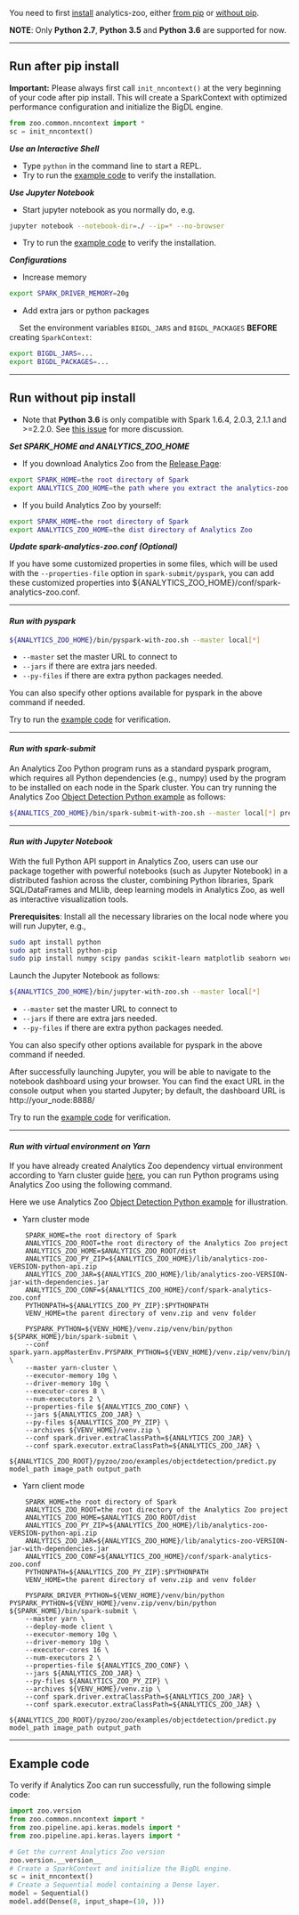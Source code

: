 You need to first [install](install.md) analytics-zoo, either [from pip](install/#install-from-pip) or [without pip](install/#install-without-pip).

**NOTE**: Only __Python 2.7__, __Python 3.5__ and __Python 3.6__ are supported for now.

---
## **Run after pip install**

**Important:** Please always first call `init_nncontext()` at the very beginning of your code after pip install. This will create a SparkContext with optimized performance configuration and initialize the BigDL engine.
```python
from zoo.common.nncontext import *
sc = init_nncontext()
```

***Use an Interactive Shell***

* Type `python` in the command line to start a REPL.
* Try to run the [example code](#example-code) to verify the installation.


***Use Jupyter Notebook***

* Start jupyter notebook as you normally do, e.g.

```bash
jupyter notebook --notebook-dir=./ --ip=* --no-browser
```

* Try to run the [example code](#example-code) to verify the installation.


***Configurations***

* Increase memory

```bash
export SPARK_DRIVER_MEMORY=20g
```

* Add extra jars or python packages

 &emsp; Set the environment variables `BIGDL_JARS` and `BIGDL_PACKAGES` __BEFORE__ creating `SparkContext`:
```bash
export BIGDL_JARS=...
export BIGDL_PACKAGES=...
```

---
## **Run without pip install**
- Note that __Python 3.6__ is only compatible with Spark 1.6.4, 2.0.3, 2.1.1 and >=2.2.0. See [this issue](https://issues.apache.org/jira/browse/SPARK-19019) for more discussion.

***Set SPARK_HOME and ANALYTICS_ZOO_HOME***

* If you download Analytics Zoo from the [Release Page](../release-download.md):
```bash
export SPARK_HOME=the root directory of Spark
export ANALYTICS_ZOO_HOME=the path where you extract the analytics-zoo package
```

* If you build Analytics Zoo by yourself:
```bash
export SPARK_HOME=the root directory of Spark
export ANALYTICS_ZOO_HOME=the dist directory of Analytics Zoo
```

***Update spark-analytics-zoo.conf (Optional)***

If you have some customized properties in some files, which will be used with the `--properties-file` option
in `spark-submit/pyspark`, you can add these customized properties into ${ANALYTICS_ZOO_HOME}/conf/spark-analytics-zoo.conf.

---
#### ***Run with pyspark***
```bash
${ANALYTICS_ZOO_HOME}/bin/pyspark-with-zoo.sh --master local[*]
```
* `--master` set the master URL to connect to
* `--jars` if there are extra jars needed.
* `--py-files` if there are extra python packages needed.

You can also specify other options available for pyspark in the above command if needed.

Try to run the [example code](#example-code) for verification.

---
#### ***Run with spark-submit***
An Analytics Zoo Python program runs as a standard pyspark program, which requires all Python dependencies
(e.g., numpy) used by the program to be installed on each node in the Spark cluster. You can try
running the Analytics Zoo [Object Detection Python example](https://github.com/intel-analytics/analytics-zoo/tree/master/pyzoo/zoo/examples/objectdetection)
as follows:

```bash
${ANALTICS_ZOO_HOME}/bin/spark-submit-with-zoo.sh --master local[*] predict.py model_path image_path output_path
```

---
#### ***Run with Jupyter Notebook***

With the full Python API support in Analytics Zoo, users can use our package together with powerful notebooks
(such as Jupyter Notebook) in a distributed fashion across the cluster, combining Python libraries,
Spark SQL/DataFrames and MLlib, deep learning models in Analytics Zoo, as well as interactive
visualization tools.

__Prerequisites__: Install all the necessary libraries on the local node where you will run Jupyter, e.g., 

```bash
sudo apt install python
sudo apt install python-pip
sudo pip install numpy scipy pandas scikit-learn matplotlib seaborn wordcloud
```

Launch the Jupyter Notebook as follows:
```bash
${ANALYTICS_ZOO_HOME}/bin/jupyter-with-zoo.sh --master local[*]
```
* `--master` set the master URL to connect to
* `--jars` if there are extra jars needed.
* `--py-files` if there are extra python packages needed.

You can also specify other options available for pyspark in the above command if needed.

After successfully launching Jupyter, you will be able to navigate to the notebook dashboard using
your browser. You can find the exact URL in the console output when you started Jupyter; by default,
the dashboard URL is http://your_node:8888/

Try to run the [example code](#example-code) for verification.

---
#### ***Run with virtual environment on Yarn***

If you have already created Analytics Zoo dependency virtual environment according to Yarn cluster guide [here](install/#for-yarn-cluster),
you can run Python programs using Analytics Zoo using the following command.

Here we use Analytics Zoo [Object Detection Python example](https://github.com/intel-analytics/analytics-zoo/tree/master/pyzoo/zoo/examples/objectdetection) for illustration.

* Yarn cluster mode
```
    SPARK_HOME=the root directory of Spark
    ANALYTICS_ZOO_ROOT=the root directory of the Analytics Zoo project
    ANALYTICS_ZOO_HOME=$ANALYTICS_ZOO_ROOT/dist
    ANALYTICS_ZOO_PY_ZIP=${ANALYTICS_ZOO_HOME}/lib/analytics-zoo-VERSION-python-api.zip
    ANALYTICS_ZOO_JAR=${ANALYTICS_ZOO_HOME}/lib/analytics-zoo-VERSION-jar-with-dependencies.jar
    ANALYTICS_ZOO_CONF=${ANALYTICS_ZOO_HOME}/conf/spark-analytics-zoo.conf
    PYTHONPATH=${ANALYTICS_ZOO_PY_ZIP}:$PYTHONPATH
    VENV_HOME=the parent directory of venv.zip and venv folder
    
    PYSPARK_PYTHON=${VENV_HOME}/venv.zip/venv/bin/python ${SPARK_HOME}/bin/spark-submit \
    --conf spark.yarn.appMasterEnv.PYSPARK_PYTHON=${VENV_HOME}/venv.zip/venv/bin/python \
    --master yarn-cluster \
    --executor-memory 10g \
    --driver-memory 10g \
    --executor-cores 8 \
    --num-executors 2 \
    --properties-file ${ANALYTICS_ZOO_CONF} \
    --jars ${ANALYTICS_ZOO_JAR} \
    --py-files ${ANALYTICS_ZOO_PY_ZIP} \
    --archives ${VENV_HOME}/venv.zip \
    --conf spark.driver.extraClassPath=${ANALYTICS_ZOO_JAR} \
    --conf spark.executor.extraClassPath=${ANALYTICS_ZOO_JAR} \
    ${ANALYTICS_ZOO_ROOT}/pyzoo/zoo/examples/objectdetection/predict.py model_path image_path output_path
```

* Yarn client mode
```
    SPARK_HOME=the root directory of Spark
    ANALYTICS_ZOO_ROOT=the root directory of the Analytics Zoo project
    ANALYTICS_ZOO_HOME=$ANALYTICS_ZOO_ROOT/dist
    ANALYTICS_ZOO_PY_ZIP=${ANALYTICS_ZOO_HOME}/lib/analytics-zoo-VERSION-python-api.zip
    ANALYTICS_ZOO_JAR=${ANALYTICS_ZOO_HOME}/lib/analytics-zoo-VERSION-jar-with-dependencies.jar
    ANALYTICS_ZOO_CONF=${ANALYTICS_ZOO_HOME}/conf/spark-analytics-zoo.conf
    PYTHONPATH=${ANALYTICS_ZOO_PY_ZIP}:$PYTHONPATH
    VENV_HOME=the parent directory of venv.zip and venv folder
    
    PYSPARK_DRIVER_PYTHON=${VENV_HOME}/venv/bin/python PYSPARK_PYTHON=${VENV_HOME}/venv.zip/venv/bin/python ${SPARK_HOME}/bin/spark-submit \
    --master yarn \
    --deploy-mode client \
    --executor-memory 10g \
    --driver-memory 10g \
    --executor-cores 16 \
    --num-executors 2 \
    --properties-file ${ANALYTICS_ZOO_CONF} \
    --jars ${ANALYTICS_ZOO_JAR} \
    --py-files ${ANALYTICS_ZOO_PY_ZIP} \
    --archives ${VENV_HOME}/venv.zip \
    --conf spark.driver.extraClassPath=${ANALYTICS_ZOO_JAR} \
    --conf spark.executor.extraClassPath=${ANALYTICS_ZOO_JAR} \
    ${ANALYTICS_ZOO_ROOT}/pyzoo/zoo/examples/objectdetection/predict.py model_path image_path output_path
```

---
## **Example code**

To verify if Analytics Zoo can run successfully, run the following simple code:

```python
import zoo.version
from zoo.common.nncontext import *
from zoo.pipeline.api.keras.models import *
from zoo.pipeline.api.keras.layers import *

# Get the current Analytics Zoo version
zoo.version.__version__
# Create a SparkContext and initialize the BigDL engine.
sc = init_nncontext()
# Create a Sequential model containing a Dense layer.
model = Sequential()
model.add(Dense(8, input_shape=(10, )))
```